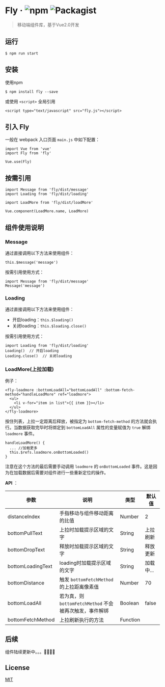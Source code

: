 # Fly &middot; ![npm](https://img.shields.io/badge/npm-v1.0.9-brightgreen.svg)  ![Packagist](https://img.shields.io/packagist/l/doctrine/orm.svg)
> 移动端组件库，基于Vue2.0开发

## 运行

```
$ npm run start
```

## 安装
使用npm

```
$ npm install fly --save
```
或使用 `<script>` 全局引用


```
<script type="text/javascript" src="fly.js"></script>
```

## 引入 Fly
一般在 webpack 入口页面 `main.js` 中如下配置：

```
import Vue from 'vue'
import Fly from 'fly'

Vue.use(Fly)
```

## 按需引用

```
import Message from 'fly/dist/message'
import Loading from 'fly/dist/loading'

import LoadMore from 'fly/dist/loadMore'

Vue.component(LoadMore.name, LoadMore)
```

## 组件使用说明

### Message
通过直接调用以下方法来使用组件：

`this.$message('message')`

按需引用使用方式：

```
import Message from 'fly/dist/message'
Message('message')
```

### Loading

通过直接调用以下方法来使用组件：

- 开启loading：`this.$loading()`
- 关闭loading：`this.$loading.close()`

按需引用使用方式：

```
import Loading from 'fly/dist/loading'
Loading()  // 开启loading
Loading.close()  // 关闭loading
```

### LoadMore(上拉加载)

例子：

```
<fly-loadmore :bottomLoadAll="bottomLoadAll" :bottom-fetch-method="handleLoadMore" ref="loadmore">
  <ul>
    <li v-for="item in list">{{ item }}></li>
  </ul>
</fly-loadmore>
```
按住列表，上拉一定距离后释放，被指定为 `bottom-fetch-method` 的方法就会执行。当数据获取完毕时将绑定到 `bottomLoadAll` 属性的变量赋值为 `true` 解绑 `loadmore` 事件。

```
handleLoadMore() {
  ... //加载更多
  this.$refs.loadmore.onBottomLoaded()
}
```
注意在这个方法的最后需要手动调用 `loadmore` 的 `onBottomLoaded` 事件。这是因为在加载数据后需要对组件进行一些重新定位的操作。

**API** ：


| 参数 | 说明 | 类型 | 默认值 |
| ------------- | ------------- | -------- | ------ |
| distanceIndex | 手指移动与组件移动距离的比值 | Number| 2 |
| bottomPullText |  上拉时加载提示区域的文字 | String | 上拉刷新 |
| bottomDropText | 释放时加载提示区域的文字 | String | 释放更新 |
| bottomLoadingText | loading时加载提示区域的文字 | String | 加载中... |
| bottomDistance | 触发 `bottomFetchMethod` 的上拉距离像素值 | Number | 70 |
| bottomLoadAll | 若为真，则 `bottomFetchMethod` 不会被再次触发，事件解绑 | Boolean | false |
| bottomFetchMethod | 上拉刷新执行的方法 | Function |  |


## 后续

组件陆续更新中。。。👨‍💻👩‍💻

## License

[MIT](https://opensource.org/licenses/MIT)




